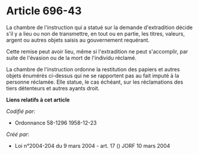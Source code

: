 # Article 696-43

La chambre de l'instruction qui a statué sur la demande d'extradition décide s'il y a lieu ou non de transmettre, en tout ou
en partie, les titres, valeurs, argent ou autres objets saisis au gouvernement requérant.

Cette remise peut avoir lieu, même si l'extradition ne peut s'accomplir, par suite de l'évasion ou de la mort de l'individu
réclamé.

La chambre de l'instruction ordonne la restitution des papiers et autres objets énumérés ci-dessus qui ne se rapportent pas
au fait imputé à la personne réclamée. Elle statue, le cas échéant, sur les réclamations des tiers détenteurs et autres
ayants droit.

**Liens relatifs à cet article**

_Codifié par_:

  - Ordonnance 58-1296 1958-12-23

_Créé par_:

  - Loi n°2004-204 du 9 mars 2004 - art. 17 () JORF 10 mars 2004
